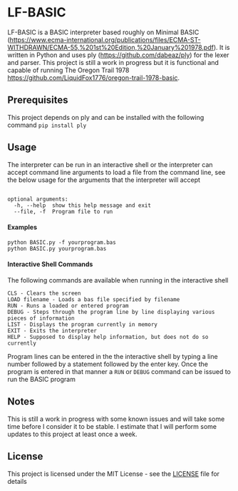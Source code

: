 # LF-BASIC
LF-BASIC is a BASIC interpreter based roughly on Minimal BASIC (https://www.ecma-international.org/publications/files/ECMA-ST-WITHDRAWN/ECMA-55,%201st%20Edition,%20January%201978.pdf). It is written in Python and uses ply (https://github.com/dabeaz/ply) for the lexer and parser. This project is still a work in progress but it is functional and capable of running The Oregon Trail 1978 https://github.com/LiquidFox1776/oregon-trail-1978-basic.

## Prerequisites 
This project depends on ply and can be installed with the following command `pip install ply`

## Usage
The interpreter can be run in an interactive shell or the interpreter can accept command line arguments to load a file from the command line, see the below usage for the arguments that the interpreter will accept

```usage: BASIC.py [-h] [--file]

optional arguments:
  -h, --help  show this help message and exit
  --file, -f  Program file to run
```

#### Examples
```
python BASIC.py -f yourprogram.bas
python BASIC.py yourprogram.bas
```

#### Interactive Shell Commands
The following commands are available when running in the interactive shell
```
CLS - Clears the screen
LOAD filename - Loads a bas file specified by filename
RUN - Runs a loaded or entered program
DEBUG - Steps through the program line by line displaying various pieces of information
LIST - Displays the program currently in memory
EXIT - Exits the interpreter
HELP - Supposed to display help information, but does not do so currently
```

Program lines can be entered in the  the interactive shell by typing a line number followed by a statement followed by the enter key. Once the program is entered in that manner a `RUN` or `DEBUG` command can be issued to run the BASIC program

## Notes
This is still a work in progress with some known issues and will take some time before I consider it to be stable.
I estimate that I will perform some updates to this project at least once a week.

## License
This project is licensed under the MIT License - see the [LICENSE](LICENSE) file for details
